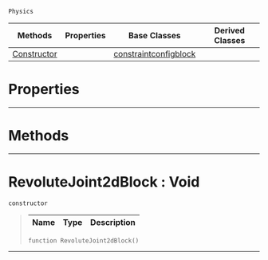  `Physics`

|Methods|Properties|Base Classes|Derived Classes|
|---|---|---|---|
|[ Constructor](https://github.com/ArendDanielek/ZeroDocsTest/blob/master/code_reference/class_reference/revolutejoint2dblock.markdown#revolutejoint2dblock-voi)| |[constraintconfigblock](https://github.com/ArendDanielek/ZeroDocsTest/blob/master/code_reference/class_reference/constraintconfigblock.markdown)| |


 #  Properties


---  
 #  Methods


---  
 #  RevoluteJoint2dBlock : Void

 `constructor`

> 
> |Name|Type|Description|
> |---|---|---|
> ``` lang=cpp, name=Zilch
> function RevoluteJoint2dBlock()
> ``` 


---  
 
  
  
  
  
  
  
  

 